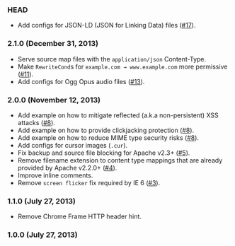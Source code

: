### HEAD

* Add configs for JSON-LD (JSON for Linking Data) files
  ([#17](https://github.com/h5bp/server-configs-apache/issues/17)).

### 2.1.0 (December 31, 2013)

* Serve source map files with the `application/json` Content-Type.
* Make `RewriteCond`s for `example.com → www.example.com` more permissive
  ([#11](https://github.com/h5bp/server-configs-apache/issues/11)).
* Add configs for Ogg Opus audio files
  ([#13](https://github.com/h5bp/server-configs-apache/issues/13)).

### 2.0.0 (November 12, 2013)

* Add example on how to mitigate reflected (a.k.a non-persistent) XSS attacks
  ([#8](https://github.com/h5bp/server-configs-apache/issues/8)).
* Add example on how to provide clickjacking protection
  ([#8](https://github.com/h5bp/server-configs-apache/issues/8)).
* Add example on how to reduce MIME type security risks
  ([#8](https://github.com/h5bp/server-configs-apache/issues/8)).
* Add configs for cursor images (`.cur`).
* Fix backup and source file blocking for Apache v2.3+
  ([#5](https://github.com/h5bp/server-configs-apache/issues/5)).
* Remove filename extension to content type mappings that are already provided
  by Apache v2.2.0+
  ([#4](https://github.com/h5bp/server-configs-apache/issues/4)).
* Improve inline comments.
* Remove `screen flicker` fix required by IE 6
  ([#3](https://github.com/h5bp/server-configs-apache/issues/3)).

### 1.1.0 (July 27, 2013)

* Remove Chrome Frame HTTP header hint.

### 1.0.0 (July 27, 2013)
